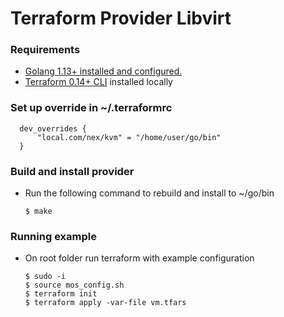 # Terraform Provider Libvirt

### Requirements
   * [Golang 1.13+ installed and configured.](https://golang.org/doc/install)
   * [Terraform 0.14+ CLI](https://learn.hashicorp.com/tutorials/terraform/install-cli) installed locally

### Set up override in ~/.terraformrc
```
  dev_overrides {
      "local.com/nex/kvm" = "/home/user/go/bin"
  }

```

### Build and install provider
* Run the following command to rebuild and install to ~/go/bin
    ```
    $ make
    ```
### Running example
* On root folder run terraform with example configuration
    ```
    $ sudo -i
    $ source mos_config.sh
    $ terraform init
    $ terraform apply -var-file vm.tfars
    ```